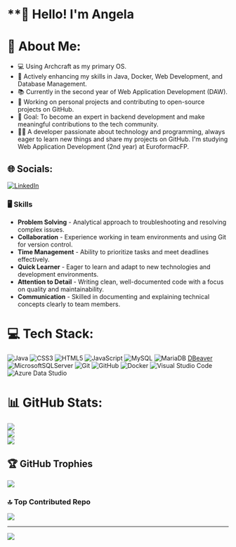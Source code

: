 # **👋 Hello! I'm Angela

# 💫 About Me:
- 💻 Using Archcraft as my primary OS.<br>
- 🌱 Actively enhancing my skills in Java, Docker, Web Development, and Database Management.<br>
- 📚 Currently in the second year of Web Application Development (DAW).<br>
- 📝 Working on personal projects and contributing to open-source projects on GitHub.<br>
- 🎯 Goal: To become an expert in backend development and make meaningful contributions to the tech community.<br>
- 👩‍💻 A developer passionate about technology and programming, always eager to learn new things and share my projects on GitHub. I'm studying Web Application Development (2nd year) at EuroformacFP.

## 🌐 Socials:
[![LinkedIn](https://img.shields.io/badge/LinkedIn-%230077B5.svg?logo=linkedin&logoColor=white)](https://linkedin.com/in/angela2r)

### 🖥 Skills
- **Problem Solving** - Analytical approach to troubleshooting and resolving complex issues.
- **Collaboration** - Experience working in team environments and using Git for version control.
- **Time Management** - Ability to prioritize tasks and meet deadlines effectively.
- **Quick Learner** - Eager to learn and adapt to new technologies and development environments.
- **Attention to Detail** - Writing clean, well-documented code with a focus on quality and maintainability.
- **Communication** - Skilled in documenting and explaining technical concepts clearly to team members.

# 💻 Tech Stack:
![Java](https://img.shields.io/badge/java-%23ED8B00.svg?style=for-the-badge&logo=openjdk&logoColor=white) 
![CSS3](https://img.shields.io/badge/css3-%231572B6.svg?style=for-the-badge&logo=css3&logoColor=white) 
![HTML5](https://img.shields.io/badge/html5-%23E34F26.svg?style=for-the-badge&logo=html5&logoColor=white) 
![JavaScript](https://img.shields.io/badge/javascript-%23323330.svg?style=for-the-badge&logo=javascript&logoColor=%23F7DF1E) 
![MySQL](https://img.shields.io/badge/mysql-4479A1.svg?style=for-the-badge&logo=mysql&logoColor=white) 
![MariaDB](https://img.shields.io/badge/MariaDB-003545?style=for-the-badge&logo=mariadb&logoColor=white) 
[DBeaver](https://img.shields.io/badge/DBeaver-1C6DFF?style=for-the-badge&logo=dbeaver&logoColor=white) 
![MicrosoftSQLServer](https://img.shields.io/badge/Microsoft%20SQL%20Server-CC2927?style=for-the-badge&logo=microsoft%20sql%20server&logoColor=white) 
![Git](https://img.shields.io/badge/git-%23F05033.svg?style=for-the-badge&logo=git&logoColor=white) 
![GitHub](https://img.shields.io/badge/github-%23121011.svg?style=for-the-badge&logo=github&logoColor=white) 
![Docker](https://img.shields.io/badge/docker-%230db7ed.svg?style=for-the-badge&logo=docker&logoColor=white) 
![Visual Studio Code](https://img.shields.io/badge/Visual%20Studio%20Code-007ACC.svg?style=for-the-badge&logo=visual-studio-code&logoColor=white) 
![Azure Data Studio](https://img.shields.io/badge/Azure%20Data%20Studio-4B7BE5.svg?style=for-the-badge&logo=microsoft-azure&logoColor=white)

# 📊 GitHub Stats:
![](https://github-readme-stats.vercel.app/api?username=anpidev&theme=nightowl&hide_border=true&include_all_commits=false&count_private=false)<br/>
![](https://github-readme-streak-stats.herokuapp.com/?user=anpidev&theme=nightowl&hide_border=true)<br/>
![](https://github-readme-stats.vercel.app/api/top-langs/?username=anpidev&theme=nightowl&hide_border=true&include_all_commits=false&count_private=false&layout=compact)

## 🏆 GitHub Trophies
![](https://github-profile-trophy.vercel.app/?username=anpidev&theme=nightowl&no-frame=true&no-bg=true&margin-w=4)

### 🔝 Top Contributed Repo
![](https://github-contributor-stats.vercel.app/api?username=anpidev&limit=5&theme=nightowl&combine_all_yearly_contributions=true)

---
[![](https://visitcount.itsvg.in/api?id=anpidev&icon=2&color=11)](https://visitcount.itsvg.in)

<!-- Proudly created with GPRM ( https://gprm.itsvg.in ) -->


